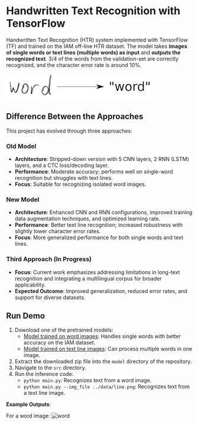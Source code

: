 # Handwritten Text Recognition with TensorFlow

Handwritten Text Recognition (HTR) system implemented with TensorFlow (TF) and trained on the IAM off-line HTR dataset. The model takes **images of single words or text lines (multiple words) as input** and **outputs the recognized text**. 3/4 of the words from the validation-set are correctly recognized, and the character error rate is around 10%.

![htr](./doc/htr.png)

## Difference Between the Approaches

This project has evolved through three approaches:

### Old Model
- **Architecture**: Stripped-down version with 5 CNN layers, 2 RNN (LSTM) layers, and a CTC loss/decoding layer.
- **Performance**: Moderate accuracy; performs well on single-word recognition but struggles with text lines.
- **Focus**: Suitable for recognizing isolated word images.

### New Model
- **Architecture**: Enhanced CNN and RNN configurations, improved training data augmentation techniques, and optimized learning rate.
- **Performance**: Better text line recognition; increased robustness with slightly lower character error rates.
- **Focus**: More generalized performance for both single words and text lines.

### Third Approach (In Progress)
- **Focus**: Current work emphasizes addressing limitations in long-text recognition and integrating a multilingual corpus for broader applicability.
- **Expected Outcome**: Improved generalization, reduced error rates, and support for diverse datasets.

## Run Demo

1. Download one of the pretrained models:
   - [Model trained on word images](https://www.dropbox.com/s/mya8hw6jyzqm0a3/word-model.zip?dl=1): Handles single words with better accuracy on the IAM dataset.
   - [Model trained on text line images](https://www.dropbox.com/s/7xwkcilho10rthn/line-model.zip?dl=1): Can process multiple words in one image.
2. Extract the downloaded zip file into the `model` directory of the repository.
3. Navigate to the `src` directory.
4. Run the inference code:
   - `python main.py`: Recognizes text from a word image.
   - `python main.py --img_file ../data/line.png`: Recognizes text from a text line image.

**Example Outputs**:

For a word image:
![word](./data/word.png)

